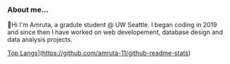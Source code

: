 ### About me...

👋Hi I'm Amruta, a gradute student @ UW Seattle. I began coding in 2019 and since then I have worked on web developement, database design and data analysis projects.


[Top Langs](https://github-readme-stats.vercel.app/api/top-langs/?username=amruta-11&layout=compact)](https://github.com/amruta-11/github-readme-stats)

